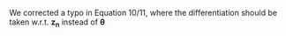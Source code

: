 We corrected a typo in Equation 10/11, where the differentiation should be taken w.r.t. $\mathbf{z_n}$ instead of $\mathbf{\theta}$
